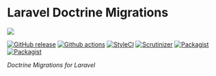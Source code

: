 # Laravel Doctrine Migrations

<img src="https://cloud.githubusercontent.com/assets/7728097/12727192/10d2b2ca-c91c-11e5-9c06-13a2ea4ed364.jpg"/>

[![GitHub release](https://img.shields.io/github/release/laravel-doctrine/migrations.svg?style=flat-square)](https://packagist.org/packages/laravel-doctrine/migrations)
[![Github actions](https://github.com/laravel-doctrine/migrations/workflows/CI/badge.svg?branch=1.3)](https://github.com/laravel-doctrine/migrations/actions?query=workflow%3ACI+branch%3A1.3)
[![StyleCI](https://styleci.io/repos/39036028/shield)](https://styleci.io/repos/39036028)
[![Scrutinizer](https://img.shields.io/scrutinizer/g/laravel-doctrine/migrations.svg?style=flat-square)](https://github.com/laravel-doctrine/migrations)
[![Packagist](https://img.shields.io/packagist/dm/laravel-doctrine/migrations.svg?style=flat-square)](https://packagist.org/packages/laravel-doctrine/migrations)
[![Packagist](https://img.shields.io/packagist/dt/laravel-doctrine/migrations.svg?style=flat-square)](https://packagist.org/packages/laravel-doctrine/migrations)

*Doctrine Migrations for Laravel*
